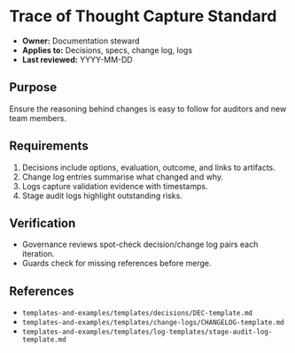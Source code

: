 # Trace of Thought Capture Standard

- **Owner:** Documentation steward
- **Applies to:** Decisions, specs, change log, logs
- **Last reviewed:** YYYY-MM-DD

## Purpose
Ensure the reasoning behind changes is easy to follow for auditors and new team
members.

## Requirements
1. Decisions include options, evaluation, outcome, and links to artifacts.
2. Change log entries summarise what changed and why.
3. Logs capture validation evidence with timestamps.
4. Stage audit logs highlight outstanding risks.

## Verification
- Governance reviews spot-check decision/change log pairs each iteration.
- Guards check for missing references before merge.

## References
- `templates-and-examples/templates/decisions/DEC-template.md`
- `templates-and-examples/templates/change-logs/CHANGELOG-template.md`
- `templates-and-examples/templates/log-templates/stage-audit-log-template.md`
